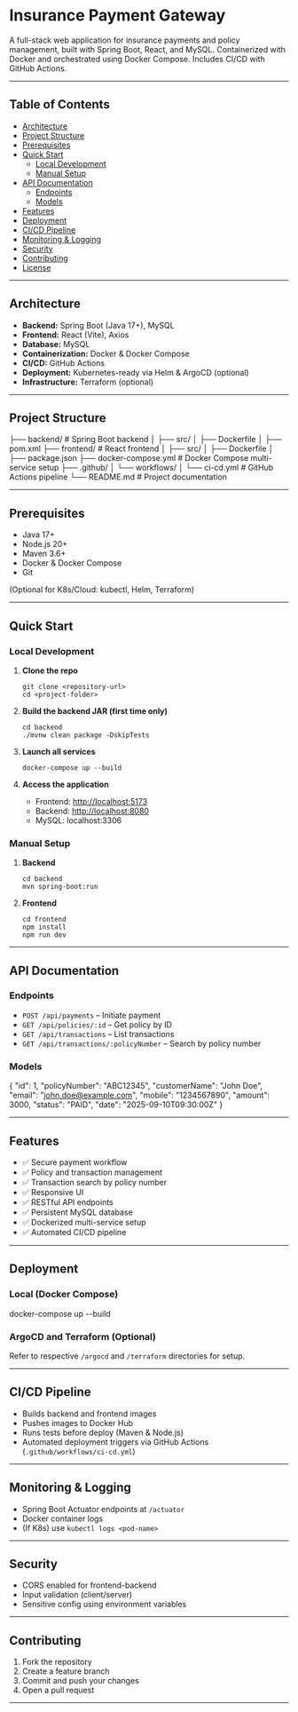 
# Insurance Payment Gateway

A full-stack web application for insurance payments and policy management, built with Spring Boot, React, and MySQL. Containerized with Docker and orchestrated using Docker Compose. Includes CI/CD with GitHub Actions.

---

## Table of Contents

- [Architecture](#architecture)
- [Project Structure](#project-structure)
- [Prerequisites](#prerequisites)
- [Quick Start](#quick-start)
  - [Local Development](#local-development)
  - [Manual Setup](#manual-setup)
- [API Documentation](#api-documentation)
  - [Endpoints](#endpoints)
  - [Models](#models)
- [Features](#features)
- [Deployment](#deployment)
- [CI/CD Pipeline](#cicd-pipeline)
- [Monitoring & Logging](#monitoring--logging)
- [Security](#security)
- [Contributing](#contributing)
- [License](#license)

---

## Architecture

- **Backend:** Spring Boot (Java 17+), MySQL
- **Frontend:** React (Vite), Axios
- **Database:** MySQL
- **Containerization:** Docker & Docker Compose
- **CI/CD:** GitHub Actions
- **Deployment:** Kubernetes-ready via Helm & ArgoCD (optional)
- **Infrastructure:** Terraform (optional)

---

## Project Structure

├── backend/                  # Spring Boot backend
│   ├── src/
│   ├── Dockerfile
│   ├── pom.xml
├── frontend/                 # React frontend
│   ├── src/
│   ├── Dockerfile
│   ├── package.json
├── docker-compose.yml        # Docker Compose multi-service setup
├── .github/
│   └── workflows/
│       └── ci-cd.yml         # GitHub Actions pipeline
└── README.md                 # Project documentation



---

## Prerequisites

- Java 17+
- Node.js 20+
- Maven 3.6+
- Docker & Docker Compose
- Git

(Optional for K8s/Cloud: kubectl, Helm, Terraform)

---

## Quick Start

### Local Development

1. **Clone the repo**
    ```
    git clone <repository-url>
    cd <project-folder>
    ```

2. **Build the backend JAR (first time only)**
    ```
    cd backend
    ./mvnw clean package -DskipTests
    ```

3. **Launch all services**
    ```
    docker-compose up --build
    ```

4. **Access the application**
    - Frontend: [http://localhost:5173](http://localhost:5173)
    - Backend: [http://localhost:8080](http://localhost:8080)
    - MySQL: localhost:3306

### Manual Setup

1. **Backend**
    ```
    cd backend
    mvn spring-boot:run
    ```

2. **Frontend**
    ```
    cd frontend
    npm install
    npm run dev
    ```

---

## API Documentation

### Endpoints

- `POST /api/payments` – Initiate payment
- `GET /api/policies/:id` – Get policy by ID
- `GET /api/transactions` – List transactions
- `GET /api/transactions/:policyNumber` – Search by policy number

### Models

{
"id": 1,
"policyNumber": "ABC12345",
"customerName": "John Doe",
"email": "john.doe@example.com",
"mobile": "1234567890",
"amount": 3000,
"status": "PAID",
"date": "2025-09-10T09:30:00Z"
}


---

## Features

- ✅ Secure payment workflow
- ✅ Policy and transaction management
- ✅ Transaction search by policy number
- ✅ Responsive UI
- ✅ RESTful API endpoints
- ✅ Persistent MySQL database
- ✅ Dockerized multi-service setup
- ✅ Automated CI/CD pipeline

---

## Deployment

### Local (Docker Compose)

docker-compose up --build


### ArgoCD and Terraform (Optional)

Refer to respective `/argocd` and `/terraform` directories for setup.

---

## CI/CD Pipeline

- Builds backend and frontend images
- Pushes images to Docker Hub
- Runs tests before deploy (Maven & Node.js)
- Automated deployment triggers via GitHub Actions (`.github/workflows/ci-cd.yml`)

---

## Monitoring & Logging

- Spring Boot Actuator endpoints at `/actuator`
- Docker container logs
- (If K8s) use `kubectl logs <pod-name>`

---

## Security

- CORS enabled for frontend-backend
- Input validation (client/server)
- Sensitive config using environment variables

---

## Contributing

1. Fork the repository
2. Create a feature branch
3. Commit and push your changes
4. Open a pull request

---




